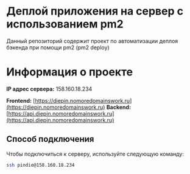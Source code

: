 # Деплой приложения на сервер с использованием pm2

Данный репозиторий содержит проект по автоматизации деплоя бэкенда при помощи pm2 (pm2 deploy)

# Информация о проекте

**IP адрес сервера:** 158.160.18.234

**Frontend:** [https://diepin.nomoredomainswork.ru](https://diepin.nomoredomainswork.ru)
**Backend:** [https://api.diepin.nomoredomainswork.ru](https://api.diepin.nomoredomainswork.ru)

## Способ подключения

Чтобы подключиться к серверу, используйте следующую команду:
```bash
ssh pindie@158.160.18.234
